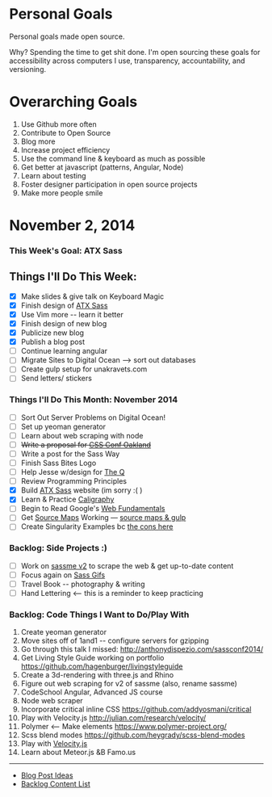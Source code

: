Personal Goals
==============

Personal goals made open source.

Why? Spending the time to get shit done. I'm open sourcing these goals for accessibility across computers I use, transparency, accountability, and versioning.

# Overarching Goals
1. Use Github more often
2. Contribute to Open Source
3. Blog more
4. Increase project efficiency
5. Use the command line & keyboard as much as possible
6. Get better at javascript (patterns, Angular, Node)
7. Learn about testing
8. Foster designer participation in open source projects
9. Make more people smile

# November 2, 2014

### This Week's Goal: ATX Sass

## Things I'll Do This Week:
- [x] Make slides & give talk on Keyboard Magic
- [x] Finish design of [ATX Sass](http://atxsass.com)
- [x] Use Vim more -- learn it better
- [x] Finish design of new blog
- [x] Publicize new blog
- [x] Publish a blog post
- [ ] Continue learning angular
- [ ] Migrate Sites to Digital Ocean --> sort out databases
- [ ] Create gulp setup for unakravets.com
- [ ] Send letters/ stickers

### Things I'll Do This Month: November 2014
- [ ] Sort Out Server Problems on Digital Ocean!
- [ ] Set up yeoman generator
- [ ] Learn about web scraping with node
- [ ] ~~Write a proposal for [CSS Conf Oakland](http://cssconfoak.land/)~~
- [ ] Write a post for the Sass Way
- [ ] Finish Sass Bites Logo
- [ ] Help Jesse w/design for [The Q](http://the--q.herokuapp.com/jshawl/css)
- [ ] Review Programming Principles
- [x] Build [ATX Sass](https://github.com/una/ATXSass) website (im sorry :( )
- [x] Learn & Practice [Caligraphy](http://julieblanner.com/learn-calligraphy-basics/)
- [ ] Begin to Read Google's [Web Fundamentals](https://developers.google.com/web/fundamentals/)
- [ ] Get [Source Maps](http://www.sitepoint.com/using-source-maps-debug-sass-chrome/) Working &mdash; [source maps & gulp](https://github.com/floridoo/gulp-sourcemaps)
- [ ] Create Singularity Examples bc [the cons here](http://web-design-weekly.com/2014/04/06/grid-frameworks-sass/)

### Backlog: Side Projects :)
- [ ] Work on [sassme v2](https://github.com/una/sassme) to scrape the web & get up-to-date content
- [ ] Focus again on [Sass Gifs](http://sassgifs.com)
- [ ] Travel Book -- photography & writing
- [ ] Hand Lettering <-- this is a reminder to keep practicing

### Backlog: Code Things I Want to Do/Play With
1. Create yeoman generator
2. Move sites off of 1and1 -- configure servers for gzipping
3. Go through this talk I missed: http://anthonydispezio.com/sassconf2014/
4. Get Living Style Guide working on portfolio https://github.com/hagenburger/livingstyleguide
5. Create a 3d-rendering with three.js and Rhino
6. Figure out web scraping for v2 of sassme (also, rename sassme)
7. CodeSchool Angular, Advanced JS course
8. Node web scraper
9. Incorporate critical inline CSS https://github.com/addyosmani/critical
10. Play with Velocity.js http://julian.com/research/velocity/
11. Polymer <-- Make elements https://www.polymer-project.org/
12. Scss blend modes https://github.com/heygrady/scss-blend-modes
13. Play with [Velocity.js](http://www.smashingmagazine.com/2014/06/18/faster-ui-animations-with-velocity-js/)
14. Learn about Meteor.js &B Famo.us

---

- [Blog Post Ideas](https://github.com/una/personal-goals/blob/master/blog-posts/blog-ideas.md)
- [Backlog Content List](https://github.com/una/personal-goals/tree/master/content-list)
